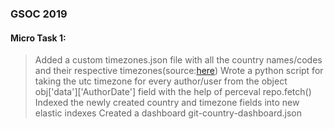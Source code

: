 ### GSOC 2019

#### Micro Task 1:

>Added a custom timezones.json file with all the country names/codes and their respective timezones(source:[here]())
>Wrote a python script for taking the utc timezone for every author/user from the object obj['data']['AuthorDate'] field with the help of perceval repo.fetch()
>Indexed the newly created country and timezone fields into new elastic indexes
>Created a dashboard git-country-dashboard.json
